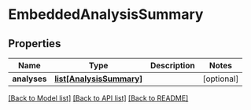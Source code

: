 # EmbeddedAnalysisSummary

## Properties
Name | Type | Description | Notes
------------ | ------------- | ------------- | -------------
**analyses** | [**list[AnalysisSummary]**](AnalysisSummary.md) |  | [optional] 

[[Back to Model list]](../README.md#documentation-for-models) [[Back to API list]](../README.md#documentation-for-api-endpoints) [[Back to README]](../README.md)


